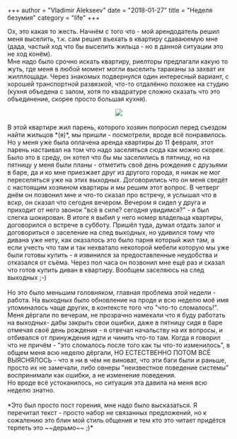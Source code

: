 +++
author = "Vladimir Alekseev"
date = "2018-01-27"
title = "Неделя безумия"
category = "life"
+++

Ох, это какая то жесть.
Начнём с того что - мой арендодатель решил меня выселить, т.к. сам решил въехать в квартиру сдаваюемую мне (дада, частый ход что бы выселить жильца - но в данной ситуации это не ход конём). <br/> Мне надо было срочно искать квартиру, риелторы предлагали какую то жуть, где меня в любой момент могли выселить тараканы за захват их жилплощади. Через знакомых подвернулся один интересный вариант, с хорошей транспортной развязкой, что-то отдалённо похожее на студию (кухня объедена с залом, хотя по квадратуре сложно сказать что это объединение, скорее просто большая кухня).
<center><img class="post-img" src="/posts/madness-week/photo1.jpg"></center>
<br/>
В этой квартире жил парень, которого хозяин попросил перед съездом найти жильцов *(я)*, мы пришли - посмотрели, вроде всё понравилось. Но у меня уже была оплачена аренда квартиры до 11 февраля, этот парень настаивал на том что надо заселяться сюда как можно скорее. Было это в среду, он хотел что бы мы заселились в пятницу, но на пятницу у меня были планы - отметить своё день рождения с друзьями в баре, да и ко мне приезжает друг из другого города, я никак не мог переселяться уже на этих выходных. Договорились что он меня сведёт с настоящим хозяином квартиры и мы решим этот вопрос. В четверг днём он позвонил мне и что-то сказал про встречу, я услышал что в вскр, он сказал что сегодня вечером. Вечером я сидел у друга и приходит от него звонок "всё в силе? сегодня увидимся?" - я был слегка шокирован. В итоге я выбил у него номер владельца квартиры, договорился о встрече в субботу. Пришёл туда, думал отдать залог и договориться о заселение на след выходных, но удивился тому что дивана уже нету, как оказалось это было парня который жил там, а если учесть что там и так нехватало некоторой мебели которую мы уже были готовы купить - я извинился за предоставленные неудобства и отказался от съёма. Через пол часа он позвонил мне ещё раз и сказал что готов купить диван в квартиру. Вообщем заселяюсь на след выходных ;-)
<br/>
<br/>
Но это было меньшим головняком, главная проблема этой недели - работа. На выходных было обновление на проде и всю неделю моё имя упоминалось чаще других, в контексте того что "что-то сломалось!". Меня дёргали по вечерам, не прозрачно намекали что я буду работать на выходных- дабы закрыть свои ошибки, даже в пятницу сидя в баре отмечая своё день рождения - я отвечал начальству на их вопросы, и отбивался от принуждения идти и чинить что-то там. Когда я говорил что не причём - "это сломалось после того как ты что-то изменилось", в общем меня всю неделю дёргали, НО ЕСТЕСТВЕННО ПОТОМ ВСЁ ВЫЯСНЯЛОСЬ - что я ни в чём не виноват, что эти баги были и раньше, просто их не замечали, либо овнеры "неизвестное поведение системы" воспринимали как ошибки, а не изменение поведения.
<br/>
Но вроде всё устоканилось, но ситуация эта давила на меня всю неделю знатно.
<br/>
<br/>
*Это был просто пост горения, мне надо было высказаться. Я перечитал текст - просто набор не связанных предложений, но к сожалению это блин мой стиль общения и тем кто это читает придётся терпеть это ~~дерьмо~~ ;)*
